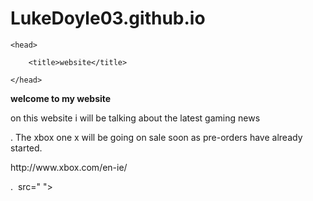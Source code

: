 # LukeDoyle03.github.io

<html>

    <head>

        <title>website</title>

    </head>
<strong>welcome to my website</strong>
    <body>
    <p> on this website i will be talking about the latest gaming news </p>
  
  . The xbox one x will be going on sale soon as pre-orders have already started.
  
  <p>  http://www.xbox.com/en-ie/  </p> 

 . <img> src=" ">
        
    </body>

</html>
